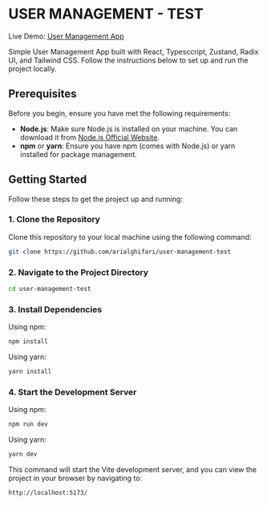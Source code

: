# USER MANAGEMENT - TEST

Live Demo: [User Management App](https://user-management-test.vercel.app/)

Simple User Management App built with React, Typesccript, Zustand, Radix UI, and Tailwind CSS. Follow the instructions below to set up and run the project locally.

## Prerequisites

Before you begin, ensure you have met the following requirements:

- **Node.js**: Make sure Node.js is installed on your machine. You can download it from [Node.js Official Website](https://nodejs.org/).
- **npm** or **yarn**: Ensure you have npm (comes with Node.js) or yarn installed for package management.

## Getting Started

Follow these steps to get the project up and running:

### 1. Clone the Repository

Clone this repository to your local machine using the following command:

```bash
git clone https://github.com/arialghifari/user-management-test
```

### 2. Navigate to the Project Directory

```bash
cd user-management-test
```

### 3. Install Dependencies

Using npm:

```bash
npm install
```

Using yarn:

```bash
yarn install
```

### 4. Start the Development Server

Using npm:

```bash
npm run dev
```

Using yarn:

```bash
yarn dev
```

This command will start the Vite development server, and you can view the project in your browser by navigating to:

```bash
http://localhost:5173/
```
